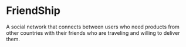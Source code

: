 # FriendShip
A social network that connects between users who need products from other countries with their friends who are traveling and willing to deliver them.
